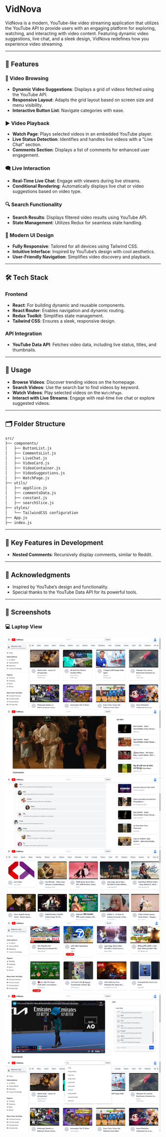 # VidNova

VidNova is a modern, YouTube-like video streaming application that utilizes the YouTube API to provide users with an engaging platform for exploring, watching, and interacting with video content. Featuring dynamic video suggestions, live chat, and a sleek design, VidNova redefines how you experience video streaming.

---

## 🚀 Features

### 🎥 Video Browsing

- **Dynamic Video Suggestions**: Displays a grid of videos fetched using the YouTube API.
- **Responsive Layout**: Adapts the grid layout based on screen size and menu visibility.
- **Interactive Button List**: Navigate categories with ease.

### ▶️ Video Playback

- **Watch Page**: Plays selected videos in an embedded YouTube player.
- **Live Status Detection**: Identifies and handles live videos with a "Live Chat" section.
- **Comments Section**: Displays a list of comments for enhanced user engagement.

### 🗨️ Live Interaction

- **Real-Time Live Chat**: Engage with viewers during live streams.
- **Conditional Rendering**: Automatically displays live chat or video suggestions based on video type.

### 🔍 Search Functionality

- **Search Results**: Displays filtered video results using YouTube API.
- **State Management**: Utilizes Redux for seamless state handling.

### 🎨 Modern UI Design

- **Fully Responsive**: Tailored for all devices using Tailwind CSS.
- **Intuitive Interface**: Inspired by YouTube’s design with cool aesthetics.
- **User-Friendly Navigation**: Simplifies video discovery and playback.

---

## 🛠️ Tech Stack

### Frontend

- **React**: For building dynamic and reusable components.
- **React Router**: Enables navigation and dynamic routing.
- **Redux Toolkit**: Simplifies state management.
- **Tailwind CSS**: Ensures a sleek, responsive design.

### API Integration

- **YouTube Data API**: Fetches video data, including live status, titles, and thumbnails.

---

## 📖 Usage

- **Browse Videos**: Discover trending videos on the homepage.
- **Search Videos**: Use the search bar to find videos by keyword.
- **Watch Videos**: Play selected videos on the `WatchPage`.
- **Interact with Live Streams**: Engage with real-time live chat or explore suggested videos.

---

## 🗂️ Folder Structure

```plaintext
src/
├── components/
│   ├── ButtonList.js
│   ├── CommentsList.js
│   ├── LiveChat.js
│   ├── VideoCard.js
│   ├── VideoContainer.js
│   ├── VideoSuggestions.js
│   ├── WatchPage.js
├── utils/
│   ├── appSlice.js
│   ├── commentsData.js
│   ├── constant.js
│   ├── searchSlice.js
├── styles/
│   └── TailwindCSS configuration
├── App.js
├── index.js
```

---

## 🌟 Key Features in Development

- **Nested Comments**: Recursively display comments, similar to Reddit.

---

## 🙏 Acknowledgments

- Inspired by YouTube’s design and functionality.
- Special thanks to the YouTube Data API for its powerful tools.

---

## 📸 Screenshots

### 💻 Laptop View

![Laptop View - Screenshot 1](docs/VidnovaScreenshot1.png)
![Laptop View - Screenshot 2](docs/VidnovaScreenshot2.png)
![Laptop View - Screenshot 3](docs/VidnovaScreenshot3.png)
![Laptop View - Screenshot 4](docs/VidnovaScreenshot4.png)
![Laptop View - Screenshot 5](docs/VidnovaScreenshot5.png)
![Laptop View - Screenshot 6](docs/VidnovaScreenshot6.png)
![Laptop View - Screenshot 7](docs/VidnovaScreenshot7.png)
